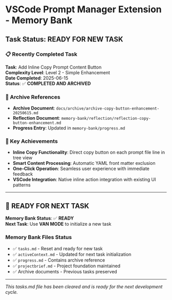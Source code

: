 # VSCode Prompt Manager Extension - Memory Bank

## Task Status: READY FOR NEW TASK

### 📋 Recently Completed Task

**Task**: Add Inline Copy Prompt Content Button  
**Complexity Level**: Level 2 - Simple Enhancement  
**Date Completed**: 2025-06-15  
**Status**: ✅ **COMPLETED AND ARCHIVED**

### 📖 Archive References

- **Archive Document**: `docs/archive/archive-copy-button-enhancement-20250615.md`
- **Reflection Document**: `memory-bank/reflection/reflection-copy-button-enhancement.md`
- **Progress Entry**: Updated in `memory-bank/progress.md`

### 🎯 Key Achievements

- **Inline Copy Functionality**: Direct copy button on each prompt file line in tree view
- **Smart Content Processing**: Automatic YAML front matter exclusion
- **One-Click Operation**: Seamless user experience with immediate feedback
- **VSCode Integration**: Native inline action integration with existing UI patterns

---

## 🚀 READY FOR NEXT TASK

**Memory Bank Status**: ✅ **READY**  
**Next Task**: Use **VAN MODE** to initialize a new task

### Memory Bank Files Status

- ✅ `tasks.md` - Reset and ready for new task
- ✅ `activeContext.md` - Updated for next task initialization
- ✅ `progress.md` - Contains archive reference
- ✅ `projectbrief.md` - Project foundation maintained
- ✅ Archive documents - Previous tasks preserved

---

_This tasks.md file has been cleared and is ready for the next development cycle._
